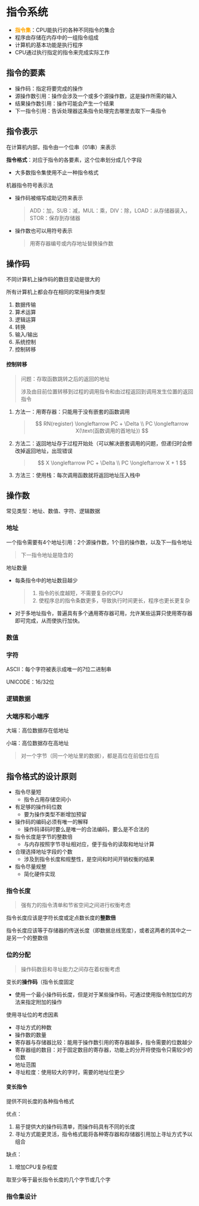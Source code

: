 # 指令系统

* <span style='color: orange'>**指令集**</span>：CPU能执行的各种不同指令的集合
* 程序由存储在内存中的一组指令组成
* 计算机的基本功能是执行程序
* CPU通过执行指定的指令来完成实际工作

## 指令的要素

* 操作码：指定将要完成的操作
* 源操作数引用：操作会涉及一个或多个源操作数，这是操作所需的输入
* 结果操作数引用：操作可能会产生一个结果
* 下一指令引用：告诉处理器这条指令处理完去哪里去取下一条指令



## 指令表示

在计算机内部，指令由一个位串（01串）来表示

**指令格式**：对应于指令的各要素，这个位串划分成几个字段

* 大多数指令集使用不止一种指令格式

机器指令符号表示法

* 操作码被缩写成助记符来表示

	> ADD：加，SUB：减，MUL：乘，DIV：除，LOAD：从存储器装入，STOR：保存到存储器

* 操作数也可以用符号表示

	> 用寄存器编号或内存地址替换操作数



## 操作码

不同计算机上操作码的数目变动是很大的

所有计算机上都会存在相同的常用操作类型

1. 数据传输
2. 算术运算
3. 逻辑运算
4. 转换
5. 输入/输出
6. 系统控制
7. 控制转移



#### 控制转移

> 问题：存取函数跳转之后的返回的地址
>
> 涉及由目前位置转移到过程的调用指令和由过程返回到调用发生位置的返回指令

1. 方法一：用寄存器：只能用于没有嵌套的函数调用

	> $$
	> RN(register) \longleftarrow PC + \Delta \\
	> PC \longleftarrow X(\text{函数调用的首地址})
	> $$

2. 方法二：返回地址存于过程开始处（可以解决嵌套调用的问题，但递归时会修改掉返回地址，出现错误

	> $$
	> X \longleftarrow PC + \Delta \\
	> PC \longleftarrow X + 1
	> $$

3. 方法三：使用栈：每次调用函数就将返回地址压入栈中



## 操作数

常见类型：地址、数值、字符、逻辑数据

### 地址

一个指令需要有4个地址引用：2个源操作数，1个目的操作数，以及下一指令地址

> 下一指令地址是隐含的

地址数量

* 每条指令中的地址数目越少

	> 1. 指令的长度越短，不需要复杂的CPU
	> 2. 使程序总的指令条数更多，导致执行时间更长，程序也更长更复杂

* 对于多地址指令，普遍具有多个通用寄存器可用，允许某些运算只使用寄存器即可完成，从而使执行加快。

### 数值

### 字符

ASCII：每个字符被表示成唯一的7位二进制串

UNICODE：16/32位

### 逻辑数据

### 大端序和小端序

大端：高位数据存在低地址

小端：高位数据存在高地址

> 对一个字节（同一个地址里的数据），都是高位在前低位在后



## 指令格式的设计原则

* 指令尽量短
	* 指令占用存储空间小
* 有足够的操作码位数
	* 要为操作类型不断增加预留
* 操作码的编码必须有唯一的解释
	* 操作码译码时要么是唯一的合法编码，要么是不合法的
* 指令长度是字节的整数倍
	* 与内存按照字节寻址相对应，便于指令的读取和地址计算
* 合理选择地址字段的个数
	* 涉及到指令长度和规整性，是空间和时间开销权衡的结果
* 指令尽量规整
	* 简化硬件实现

### 指令长度

> 强有力的指令清单和节省空间之间进行权衡考虑

指令长度应该是字符长度或定点数长度的**整数倍**

指令长度应该等于存储器的传送长度（即数据总线宽度），或者这两者的其中之一是另一个的整数倍

### 位的分配

> 操作码数目和寻址能力之间存在着权衡考虑

变长的**操作码**（指令长度固定

* 使用一个最小操作码长度，但是对于某些操作码，可通过使用指令附加位的方法来指定附加的操作

使用寻址位的考虑因素

* 寻址方式的种数
* 操作数的数量
* 寄存器与存储器比较：能用于操作数引用的寄存器越多，指令需要的位数越少
* 寄存器组的数目：对于固定数目的寄存器，功能上的分开将使指令只需较少的位数
* 地址范围
* 寻址粒度：使用较大的字时，需要的地址位更少

#### 变长指令

提供不同长度的各种指令格式

优点：

1. 易于提供大的操作码清单，而操作码具有不同的长度
2. 寻址方式能更灵活，指令格式能将各种寄存器和存储器引用加上寻址方式予以组合

缺点：

1. 增加CPU复杂程度

取至少等于最长指令长度的几个字节或几个字



### 指令集设计